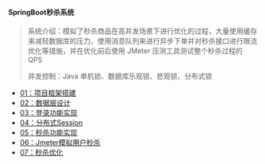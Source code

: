 #### SpringBoot秒杀系统

> 系统介绍：模拟了秒杀商品在高并发场景下进行优化的过程，大量使用缓存来减轻数据库的压力、使用消息队列来进行异步下单并对秒杀接口进行限流优化等措施，并在优化前后使用 JMeter 压测工具测试整个秒杀过程的 QPS
>
> 并发控制：Java 单机锁、数据库乐观锁、悲观锁、分布式锁

- [01：项目框架搭建](notebook/SSM/【SpringBoot商城秒杀系统01】项目框架搭建)
- [02：数据层设计](notebook/SSM/【SpringBoot商城秒杀系统02】数据层设计)
- [03：登录功能实现](notebook/SSM/【SpringBoot商城秒杀系统03】登录功能实现)
- [04：分布式Session](notebook/SSM/【SpringBoot商城秒杀系统04】分布式Session)
- [05：秒杀功能实现](notebook/SSM/【SpringBoot商城秒杀系统05】秒杀功能实现)
- [06：Jmeter模拟用户秒杀](notebook/SSM/【SpringBoot商城秒杀系统06】Jmeter模拟用户秒杀)
- [07：秒杀优化](notebook/SSM/【SpringBoot商城秒杀系统07】秒杀优化)
